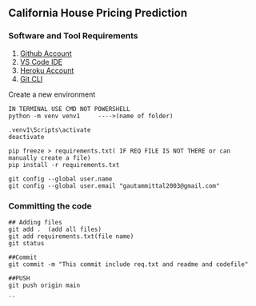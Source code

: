 ## California House Pricing Prediction

### Software and Tool Requirements

1. [Github Account](https://github.com)
2. [VS Code IDE](https://code.visualstudio.com)
3. [Heroku Account](https://heroku.com)
4. [Git CLI](https://git-scm.com/book/en/v2/Getting-Started-The-Command-Line)


Create a new environment

```
IN TERMINAL USE CMD NOT POWERSHELL
python -m venv venv1     ---->(name of folder)  

.venv1\Scripts\activate
deactivate

pip freeze > requirements.txt( IF REQ FILE IS NOT THERE or can manually create a file)
pip install -r requirements.txt

```
```
git config --global user.name
git config --global user.email "gautammittal2003@gmail.com"
```

### Committing the code
```
## Adding files
git add .  (add all files)
git add requirements.txt(file name)
git status

##Commit
git commit -m "This commit include req.txt and readme and codefile"  

##PUSH
git push origin main

``
